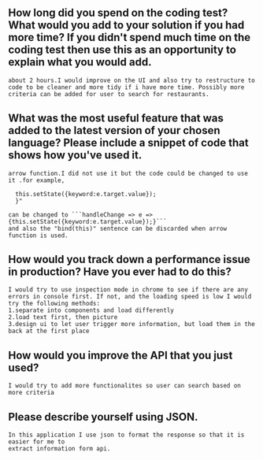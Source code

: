 ## How long did you spend on the coding test? What would you add to your solution if you had more time? If you didn't spend much time on the coding test then use this as an opportunity to explain what you would add.
	about 2 hours.I would improve on the UI and also try to restructure to code to be cleaner and more tidy if i have more time. Possibly more criteria can be added for user to search for restaurants. 




 ## What was the most useful feature that was added to the latest version of your chosen language? Please include a snippet of code that shows how you've used it.
	arrow function.I did not use it but the code could be changed to use it .for example,
  ```handleChange(e){
    this.setState({keyword:e.target.value});
    }"
```
    can be changed to ```handleChange => e =>{this.setState({keyword:e.target.value});}```
    and also the "bind(this)" sentence can be discarded when arrow function is used.



## How would you track down a performance issue in production? Have you ever had to do this?
    I would try to use inspection mode in chrome to see if there are any errors in console first. If not, and the loading speed is low I would try the following methods:
    1.separate into components and load differently 
    2.load text first, then picture
    3.design ui to let user trigger more information, but load them in the back at the first place



## How would you improve the API that you just used?
    I would try to add more functionalites so user can search based on more criteria



## Please describe yourself using JSON.
    In this application I use json to format the response so that it is easier for me to
    extract information form api.

